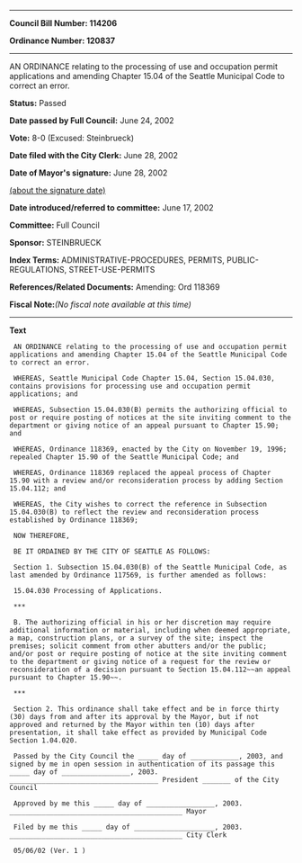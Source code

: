 

********

**Council Bill Number: 114206**
   
**Ordinance Number: 120837**
********

 AN ORDINANCE relating to the processing of use and occupation permit applications and amending Chapter 15.04 of the Seattle Municipal Code to correct an error.

**Status:** Passed
   
**Date passed by Full Council:** June 24, 2002
   
**Vote:** 8-0 (Excused: Steinbrueck)
   
**Date filed with the City Clerk:** June 28, 2002
   
**Date of Mayor's signature:** June 28, 2002
   
[(about the signature date)](/~public/approvaldate.htm)
   
   
   
**Date introduced/referred to committee:** June 17, 2002
   
**Committee:** Full Council
   
**Sponsor:** STEINBRUECK
   
   
**Index Terms:** ADMINISTRATIVE-PROCEDURES, PERMITS, PUBLIC-REGULATIONS, STREET-USE-PERMITS

**References/Related Documents:** Amending: Ord 118369

**Fiscal Note:**_(No fiscal note available at this time)_

********

**Text**
   
```
 AN ORDINANCE relating to the processing of use and occupation permit applications and amending Chapter 15.04 of the Seattle Municipal Code to correct an error.

 WHEREAS, Seattle Municipal Code Chapter 15.04, Section 15.04.030, contains provisions for processing use and occupation permit applications; and

 WHEREAS, Subsection 15.04.030(B) permits the authorizing official to post or require posting of notices at the site inviting comment to the department or giving notice of an appeal pursuant to Chapter 15.90; and

 WHEREAS, Ordinance 118369, enacted by the City on November 19, 1996; repealed Chapter 15.90 of the Seattle Municipal Code; and

 WHEREAS, Ordinance 118369 replaced the appeal process of Chapter 15.90 with a review and/or reconsideration process by adding Section 15.04.112; and

 WHEREAS, the City wishes to correct the reference in Subsection 15.04.030(B) to reflect the review and reconsideration process established by Ordinance 118369;

 NOW THEREFORE,

 BE IT ORDAINED BY THE CITY OF SEATTLE AS FOLLOWS:

 Section 1. Subsection 15.04.030(B) of the Seattle Municipal Code, as last amended by Ordinance 117569, is further amended as follows:

 15.04.030 Processing of Applications.

 ***

 B. The authorizing official in his or her discretion may require additional information or material, including when deemed appropriate, a map, construction plans, or a survey of the site; inspect the premises; solicit comment from other abutters and/or the public; and/or post or require posting of notice at the site inviting comment to the department or giving notice of a request for the review or reconsideration of a decision pursuant to Section 15.04.112~~an appeal pursuant to Chapter 15.90~~.

 ***

 Section 2. This ordinance shall take effect and be in force thirty (30) days from and after its approval by the Mayor, but if not approved and returned by the Mayor within ten (10) days after presentation, it shall take effect as provided by Municipal Code Section 1.04.020.

 Passed by the City Council the _____ day of ____________, 2003, and signed by me in open session in authentication of its passage this _____ day of _________________, 2003. _____________________________________ President _______ of the City Council

 Approved by me this _____ day of _________________, 2003. ___________________________________________ Mayor

 Filed by me this _____ day of ____________________, 2003. ___________________________________________ City Clerk

 05/06/02 (Ver. 1 )

```

